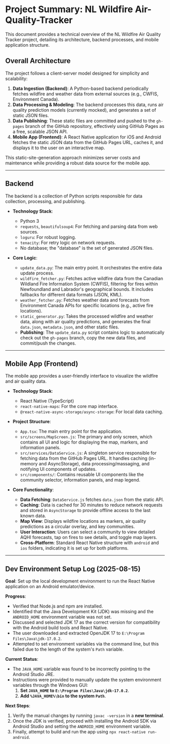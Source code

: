 # Project Summary: NL Wildfire Air-Quality-Tracker

This document provides a technical overview of the NL Wildfire Air Quality Tracker project, detailing its architecture, backend processes, and mobile application structure.

## Overall Architecture

The project follows a client-server model designed for simplicity and scalability:

1.  **Data Ingestion (Backend)**: A Python-based backend periodically fetches wildfire and weather data from external sources (e.g., CWFIS, Environment Canada).
2.  **Data Processing & Modeling**: The backend processes this data, runs air quality prediction models (currently mocked), and generates a set of static JSON files.
3.  **Data Publishing**: These static files are committed and pushed to the `gh-pages` branch of the GitHub repository, effectively using GitHub Pages as a free, scalable JSON API.
4.  **Mobile App (Frontend)**: A React Native application for iOS and Android fetches the static JSON data from the GitHub Pages URL, caches it, and displays it to the user on an interactive map.

This static-site-generation approach minimizes server costs and maintenance while providing a robust data source for the mobile app.

---

## Backend

The backend is a collection of Python scripts responsible for data collection, processing, and publishing.

-   **Technology Stack**:
    -   Python 3
    -   `requests`, `beautifulsoup4`: For fetching and parsing data from web sources.
    -   `loguru`: For robust logging.
    -   `tenacity`: For retry logic on network requests.
    -   No database; the "database" is the set of generated JSON files.

-   **Core Logic**:
    -   `update_data.py`: The main entry point. It orchestrates the entire data update process.
    -   `wildfire_fetcher.py`: Fetches active wildfire data from the Canadian Wildland Fire Information System (CWFIS), filtering for fires within Newfoundland and Labrador's geographical bounds. It includes fallbacks for different data formats (JSON, KML).
    -   `weather_fetcher.py`: Fetches weather data and forecasts from Environment Canada APIs for specific locations (e.g., active fire locations).
    -   `static_generator.py`: Takes the processed wildfire and weather data, along with air quality predictions, and generates the final `data.json`, `metadata.json`, and other static files.
    -   **Publishing**: The `update_data.py` script contains logic to automatically check out the `gh-pages` branch, copy the new data files, and commit/push the changes.

---

## Mobile App (Frontend)

The mobile app provides a user-friendly interface to visualize the wildfire and air quality data.

-   **Technology Stack**:
    -   React Native (TypeScript)
    -   `react-native-maps`: For the core map interface.
    -   `@react-native-async-storage/async-storage`: For local data caching.

-   **Project Structure**:
    -   `App.tsx`: The main entry point for the application.
    -   `src/screens/MapScreen.js`: The primary and only screen, which contains all UI and logic for displaying the map, markers, and information panels.
    -   `src/services/DataService.js`: A singleton service responsible for fetching data from the GitHub Pages URL. It handles caching (in-memory and AsyncStorage), data processing/massaging, and notifying UI components of updates.
    -   `src/components/`: Contains reusable UI components like the community selector, information panels, and map legend.

-   **Core Functionality**:
    -   **Data Fetching**: `DataService.js` fetches `data.json` from the static API.
    -   **Caching**: Data is cached for 30 minutes to reduce network requests and stored in `AsyncStorage` to provide offline access to the last known data.
    -   **Map View**: Displays wildfire locations as markers, air quality predictions as a circular overlay, and key communities.
    -   **User Interaction**: Users can select a community to view detailed AQHI forecasts, tap on fires to see details, and toggle map layers.
    -   **Cross-Platform**: Standard React Native structure with `android` and `ios` folders, indicating it is set up for both platforms.

---
## Dev Environment Setup Log (2025-08-15)

**Goal**: Set up the local development environment to run the React Native application on an Android emulator/device.

**Progress**:
- Verified that Node.js and npm are installed.
- Identified that the Java Development Kit (JDK) was missing and the `ANDROID_HOME` environment variable was not set.
- Discussed and selected JDK 17 as the correct version for compatibility with the Android build tools and React Native.
- The user downloaded and extracted OpenJDK 17 to `E:\Program Files\Java\jdk-17.0.2`.
- Attempted to set environment variables via the command line, but this failed due to the length of the system's `Path` variable.

**Current Status**:
- The `JAVA_HOME` variable was found to be incorrectly pointing to the Android Studio JRE.
- Instructions were provided to manually update the system environment variables through the Windows GUI:
    1.  **Set `JAVA_HOME` to `E:\Program Files\Java\jdk-17.0.2`**.
    2.  **Add `%JAVA_HOME%\bin` to the system `Path`**.

**Next Steps**:
1.  Verify the manual changes by running `javac -version` in a **new terminal**.
2.  Once the JDK is verified, proceed with installing the Android SDK via Android Studio and setting the `ANDROID_HOME` environment variable.
3.  Finally, attempt to build and run the app using `npx react-native run-android`.